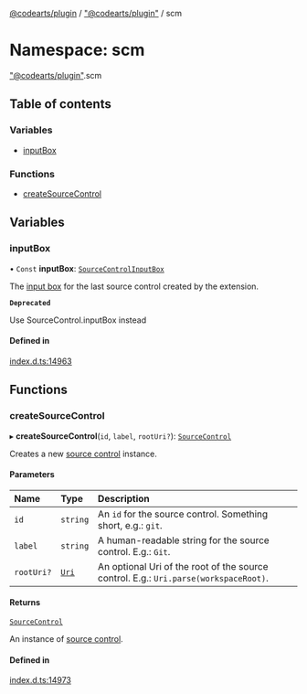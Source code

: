 [@codearts/plugin](../README.md) / ["@codearts/plugin"](_codearts_plugin_.md) / scm

# Namespace: scm

["@codearts/plugin"](_codearts_plugin_.md).scm

## Table of contents

### Variables

- [inputBox](codearts_plugin_.scm.md#inputbox)

### Functions

- [createSourceControl](codearts_plugin_.scm.md#createsourcecontrol)

## Variables

### inputBox

• `Const` **inputBox**: [`SourceControlInputBox`](../interfaces/codearts_plugin_.SourceControlInputBox.md)

The [input box](../interfaces/codearts_plugin_.SourceControlInputBox.md) for the last source control
created by the extension.

**`Deprecated`**

Use SourceControl.inputBox instead

#### Defined in

[index.d.ts:14963](https://github.com/xyz-fish/cloudide-plugin-api/blob/9927cd6/index.d.ts#L14963)

## Functions

### createSourceControl

▸ **createSourceControl**(`id`, `label`, `rootUri?`): [`SourceControl`](../interfaces/codearts_plugin_.SourceControl.md)

Creates a new [source control](../interfaces/codearts_plugin_.SourceControl.md) instance.

#### Parameters

| Name | Type | Description |
| :------ | :------ | :------ |
| `id` | `string` | An `id` for the source control. Something short, e.g.: `git`. |
| `label` | `string` | A human-readable string for the source control. E.g.: `Git`. |
| `rootUri?` | [`Uri`](../classes/codearts_plugin_.Uri.md) | An optional Uri of the root of the source control. E.g.: `Uri.parse(workspaceRoot)`. |

#### Returns

[`SourceControl`](../interfaces/codearts_plugin_.SourceControl.md)

An instance of [source control](../interfaces/codearts_plugin_.SourceControl.md).

#### Defined in

[index.d.ts:14973](https://github.com/xyz-fish/cloudide-plugin-api/blob/9927cd6/index.d.ts#L14973)
